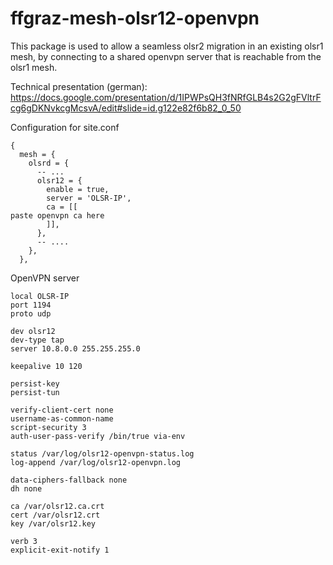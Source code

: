 # ffgraz-mesh-olsr12-openvpn

This package is used to allow a seamless olsr2 migration
in an existing olsr1 mesh,
by connecting to a shared openvpn server that is reachable from
the olsr1 mesh.

Technical presentation (german): https://docs.google.com/presentation/d/1IPWPsQH3fNRfGLB4s2G2gFVltrFcg6gDKNvkcgMcsvA/edit#slide=id.g122e82f6b82_0_50

Configuration for site.conf

```
{
  mesh = {
    olsrd = {
      -- ...
      olsr12 = {
        enable = true,
        server = 'OLSR-IP',
        ca = [[
paste openvpn ca here
        ]],
      },
      -- ....
    },
  },
```

OpenVPN server

```
local OLSR-IP
port 1194
proto udp

dev olsr12
dev-type tap
server 10.8.0.0 255.255.255.0

keepalive 10 120

persist-key
persist-tun

verify-client-cert none
username-as-common-name
script-security 3
auth-user-pass-verify /bin/true via-env

status /var/log/olsr12-openvpn-status.log
log-append /var/log/olsr12-openvpn.log

data-ciphers-fallback none
dh none

ca /var/olsr12.ca.crt
cert /var/olsr12.crt
key /var/olsr12.key

verb 3
explicit-exit-notify 1
```
